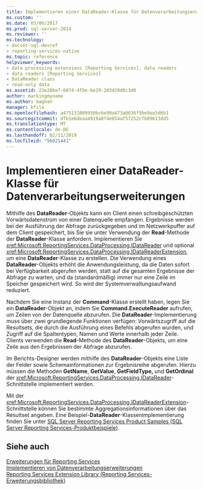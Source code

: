 ```yaml
---
title: Implementieren einer DataReader-Klasse für Datenverarbeitungserweiterungen | Microsoft-Dokumentation
ms.custom: ''
ms.date: 03/06/2017
ms.prod: sql-server-2014
ms.reviewer: ''
ms.technology:
- docset-sql-devref
- reporting-services-native
ms.topic: reference
helpviewer_keywords:
- data processing extensions [Reporting Services], data readers
- data readers [Reporting Services]
- DataReader class
- read-only data
ms.assetid: 23e286e7-6074-4fbe-be29-203420d6c3d0
author: markingmyname
ms.author: maghan
manager: kfile
ms.openlocfilehash: a475131009950bc6e99a473a0636f9be9aa5d6b1
ms.sourcegitcommit: dfb1e6deaa4919a0f4e654af57252cfb09613dd5
ms.translationtype: MT
ms.contentlocale: de-DE
ms.lasthandoff: 02/11/2019
ms.locfileid: "56021441"
---
```

# <a name="implementing-a-datareader-class-for-a-data-processing-extension"></a>Implementieren einer DataReader-Klasse für Datenverarbeitungserweiterungen
  Mithilfe des **DataReader**-Objekts kann ein Client einen schreibgeschützten Vorwärtsdatenstrom von einer Datenquelle empfangen. Ergebnisse werden bei der Ausführung der Abfrage zurückgegeben und im Netzwerkpuffer auf dem Client gespeichert, bis Sie sie unter Verwendung der **Read**-Methode der **DataReader**-Klasse anfordern. Implementieren Sie <xref:Microsoft.ReportingServices.DataProcessing.IDataReader> und optional <xref:Microsoft.ReportingServices.DataProcessing.IDataReaderExtension>, um eine **DataReader**-Klasse zu erstellen. Die Verwendung eines **DataReader**-Objekts erhöht die Anwendungsleistung, da die Daten sofort bei Verfügbarkeit abgerufen werden, statt auf die gesamten Ergebnisse der Abfrage zu warten, und da (standardmäßig) immer nur eine Zeile im Speicher gespeichert wird. So wird der Systemverwaltungsaufwand reduziert.  
  
 Nachdem Sie eine Instanz der **Command**-Klasse erstellt haben, legen Sie ein **DataReader**-Objekt an, indem Sie **Command.ExecuteReader** aufrufen, um Zeilen von der Datenquelle abzurufen. Die **DataReader**-Implementierung muss über zwei grundlegende Funktionen verfügen: Vorwärtszugriff auf die Resultsets, die durch die Ausführung eines Befehls abgerufen wurden, und Zugriff auf die Spaltentypen, Namen und Werte innerhalb jeder Zeile. Clients verwenden die **Read**-Methode des **DataReader**-Objekts, um eine Zeile aus den Ergebnissen der Abfrage abzurufen.  
  
 Im Berichts-Designer werden mithilfe des **DataReader**-Objekts eine Liste der Felder sowie Schemainformationen zur Ergebnisreihe abgerufen. Hierzu müssen die Methoden **GetName**, **GetValue**, **GetFieldType,** und **GetOrdinal** der <xref:Microsoft.ReportingServices.DataProcessing.IDataReader>-Schnittstelle implementiert werden.  
  
 Mit der <xref:Microsoft.ReportingServices.DataProcessing.IDataReaderExtension>-Schnittstelle können Sie bestimmte Aggregationsinformationen über das Resultset angeben. Eine Beispiel-**DataReader**-Klassenimplementierung finden Sie unter [SQL Server Reporting Services Product Samples (SQL Server Reporting Services-Produktbeispiele)](https://go.microsoft.com/fwlink/?LinkId=177889).  
  
## <a name="see-also"></a>Siehe auch  
 [Erweiterungen für Reporting Services](../reporting-services-extensions.md)   
 [Implementieren von Datenverarbeitungserweiterungen](implementing-a-data-processing-extension.md)   
 [Reporting Services Extension Library (Reporting Services-Erweiterungsbibliothek)](../reporting-services-extension-library.md)  
  
  
